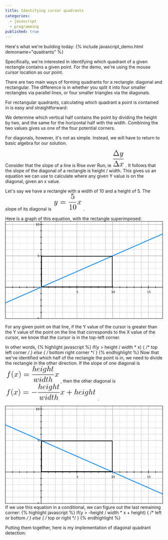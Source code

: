 ```yaml
---
title: Identifying cursor quadrants
categories: 
  - javascript
  - programming
published: true
---
```


Here's what we're building today:
{% include javascript_demo.html demoname="quadrants" %}

Specifically, we're interested in identifying which quadrant of a given rectangle contains a given point. For the demo, we're using the mouse cursor location as our point.

There are two main ways of forming quadrants for a rectangle: diagonal and rectangular.
The difference is in whether you split it into four smaller rectangles via parallel lines, or four smaller triangles via the diagonals.

For rectangular quadrants, calculating which quadrant a point is contained in is easy and straightforward:
<script src="://gist-it.appspot.com/github/Thristhart/techniques/blob/gh-pages/assets/javascript/quadrants.js?slice=72:87"></script>
We determine which vertical half contains the point by dividing the height by two, and the same for the horizontal half with the width. Combining the two values gives us one of the four potential corners.

For diagonals, however, it's not as simple. Instead, we will have to return to basic algebra for our solution.

Consider that the slope of a line is Rise over Run; ie <img src="assets/deltayoverdeltax.png" class="inline" alt="Delta Y over Delta X" />. It follows that the slope of the diagonal of a rectangle is height / width. This gives us an equation we can use to calculate where any given Y value is on the diagonal, given an x value.

Let's say we have a rectangle with a width of 10 and a height of 5. The slope of its diagonal is <img src="assets/yequals510x.png" class="inline" alt="y=5/10x" />.

Here is a graph of this equation, with the rectangle superimposed:
![](assets/example_graph_1.png)

For any given point on that line, if the Y value of the cursor is greater than the Y value of the point on the line that corresponds to the X value of the cursor, we know that the cursor is in the top-left corner.

In other words, 
{% highlight javascript %}
if(y > height / width * x) {
	/* top left corner */
}
else {
	/* bottom right corner */
}
{% endhighlight %}
Now that we've identified which half of the rectangle the point is in, we need to divide the rectangle in the other direction. If the slope of one diagonal is <img src="assets/diagonal_equation.png" class="inline" alt="f(x)=height/widthx" />, then the other diagonal is <img src="assets/other_diagonal_equation.png" class="inline" alt="f(x)=-height/widthx + height" />.

![](assets/example_graph_2.png)
If we use this equation in a conditional, we can figure out the last remaining corner:
{% highlight javascript %}
if(y > -height / width * x + height) {
	/* left or bottom */
}
else {
	/* top or right */
}
{% endhighlight %}

Putting them together, here is my implementation of diagonal quadrant detection:
<script src="://gist-it.appspot.com/github/Thristhart/techniques/blob/gh-pages/assets/javascript/quadrants.js?slice=50:71"></script>
